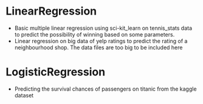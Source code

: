 # LinearRegression
  - Basic multiple linear regression using sci-kit_learn on tennis_stats data to predict the possibility of winning based on some parameters. 
  - Linear regression on big data of yelp ratings to predict the rating of a neighbourhood shop. The data files are too big to be included here
# LogisticRegression
  - Predicting the survival chances of passengers on titanic from the kaggle dataset
